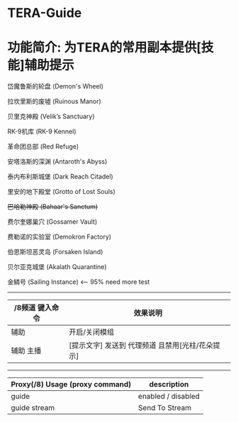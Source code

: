 TERA-Guide
======

# 功能简介: 为TERA的常用副本提供[技能]辅助提示

岱魔鲁斯的轮盘 (Demon's Wheel)

拉坎里斯的废墟 (Ruinous Manor)

贝里克神殿 (Velik’s Sanctuary)

RK-9机库 (RK-9 Kennel)

革命团总部 (Red Refuge)

安塔洛斯的深渊 (Antaroth's Abyss)

泰内布利斯城堡 (Dark Reach Citadel)

里安的地下殿堂 (Grotto of Lost Souls)

~~巴哈勒神殿 (Bahaar's Sanctum)~~

费尔奎娜巢穴 (Gossamer Vault)

费勒诺的实验室 (Demokron Factory)

伯恩斯坦恶灵岛 (Forsaken Island)

贝尔亚克城堡 (Akalath Quarantine)

金鳞号 (Sailing Instance) <-- 95% need more test

------

/8频道 键入命令 | 效果说明
--- | ---
辅助 | 开启/关闭模组
辅助 主播 | [提示文字] 发送到 代理频道 且禁用[光柱/花朵提示]

------

Proxy(/8) Usage (proxy command) | description
--- | ---
guide | enabled / disabled
guide stream | Send To Stream
